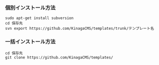 ### 個別インストール方法
    sudo apt-get install subversion
    cd 保存先
    svn export https://github.com/KinagaCMS/templates/trunk/テンプレート名

### 一括インストール方法    
    cd 保存先
    git clone https://github.com/KinagaCMS/templates/

